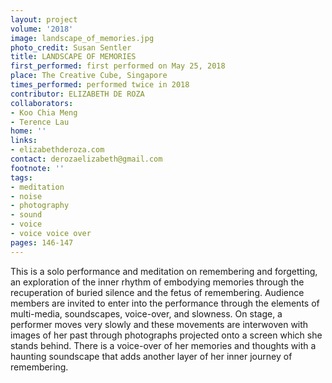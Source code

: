 ```yaml
---
layout: project
volume: '2018'
image: landscape_of_memories.jpg
photo_credit: Susan Sentler
title: LANDSCAPE OF MEMORIES
first_performed: first performed on May 25, 2018
place: The Creative Cube, Singapore
times_performed: performed twice in 2018
contributor: ELIZABETH DE ROZA
collaborators:
- Koo Chia Meng
- Terence Lau
home: ''
links:
- elizabethderoza.com
contact: derozaelizabeth@gmail.com
footnote: ''
tags:
- meditation
- noise
- photography
- sound
- voice
- voice voice over
pages: 146-147
---
```


This is a solo performance and meditation on remembering and forgetting, an exploration of the inner rhythm of embodying memories through the recuperation of buried silence and the fetus of remembering. Audience members are invited to enter into the performance through the elements of multi-media, soundscapes, voice-over, and slowness. On stage, a performer moves very slowly and these movements are interwoven with images of her past through photographs projected onto a screen which she stands behind. There is a voice-over of her memories and thoughts with a haunting soundscape that adds another layer of her inner journey of remembering.
